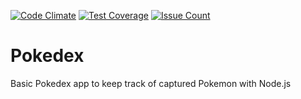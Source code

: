 [![Code Climate](https://codeclimate.com/github/LucasAnderson1984/pokedex/badges/gpa.svg)](https://codeclimate.com/github/LucasAnderson1984/pokedex)
[![Test Coverage](https://codeclimate.com/github/LucasAnderson1984/pokedex/badges/coverage.svg)](https://codeclimate.com/github/LucasAnderson1984/pokedex/coverage)
[![Issue Count](https://codeclimate.com/github/LucasAnderson1984/pokedex/badges/issue_count.svg)](https://codeclimate.com/github/LucasAnderson1984/pokedex)
# Pokedex
Basic Pokedex app to keep track of captured Pokemon with Node.js
